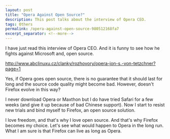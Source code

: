```yaml
---
layout: post
title: "Opera Against Open Source?"
description: This post talks about the interview of Opera CEO.
tags: Others
permalink: /opera-against-open-source-980512168fa7
excerpt_separator: <!--more-->
---
```

I have just read this interview of Opera CEO. And it is funny to see how he fights against Microsoft and, open source.

http://www.abclinuxu.cz/clanky/rozhovory/opera-jon-s.-von-tetzchner?page=1

Yes, if Opera goes open source, there is no guarantee that it should last for long and the source code quality might become bad. However, doesn't Firefox evolve in this way?

I never download Opera or Maxthon but I do have tried Safari for a few weeks (and give it up because of bad Chinese support). Now I start to resist new trials and bind myself to Firefox, an open source solution.

I love freedom, and that's why I love open source. And that's why Firefox becomes my choice. Let's see what would happen to Opera in the long run. What I am sure is that Firefox can live as long as Opera.
<!--more-->
